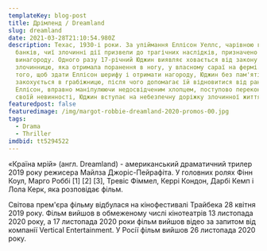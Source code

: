 ```yaml
---
templateKey: blog-post
title: Дрімленд / Dreamland
slug: dreamland
date: 2021-03-28T21:10:54.980Z
description: Техас, 1930-і роки. За упіймання Еллісон Уеллс, чарівною грабіжника
  банків, чиї злочинні дії призвели до трагічних наслідків, призначено солідну
  винагороду. Одного разу 17-річний Юджин виявляє ховається від закону
  злочинницю, яка отримала поранення в ногу, у власному сараї на фермі. Замість
  того, щоб здати Еллісон шерифу і отримати нагороду, Юджин без пам'яті
  закохується в грабіжницю, після чого допомагає їй відновитися від ран. Коли
  Еллісон, вправно маніпулюючи недосвідченим хлопцем, поступово переконує його в
  своїй невинності, Юджин вступає на небезпечну доріжку злочинної життя ...
featuredpost: false
featuredimage: /img/margot-robbie-dreamland-2020-promos-00.jpg
tags:
  - Drama
  - Thriller
imdbid: tt5294522
---
```

«Країна мрій» (англ. Dreamland) - американський драматичний трилер 2019 року режисера Майлза Джоріс-Пейрафіта. У головних ролях Фінн Коул, Марго Роббі \[1] \[2] \[3], Тревіс Фіммел, Керрі Кондон, Дарбі Кемп і Лола Керк, яка розповідає фільм.

Світова прем'єра фільму відбулася на кінофестивалі Трайбека 28 квітня 2019 року. Фільм вийшов в обмеженому числі кінотеатрів 13 листопада 2020 року, а 17 листопада 2020 роки фільм вийшов відео за запитом від компанії Vertical Entertainment. У Росії фільм вийшов 26 листопада 2020 року.